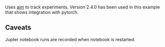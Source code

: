 Uses [aim](https://github.com/aimhubio/aim) to track experiments.
Version 2.4.0 has been used in this example that shows integration with pytorch.

## Caveats
Jupter notebook runs are recorded when notebook is restarted.
